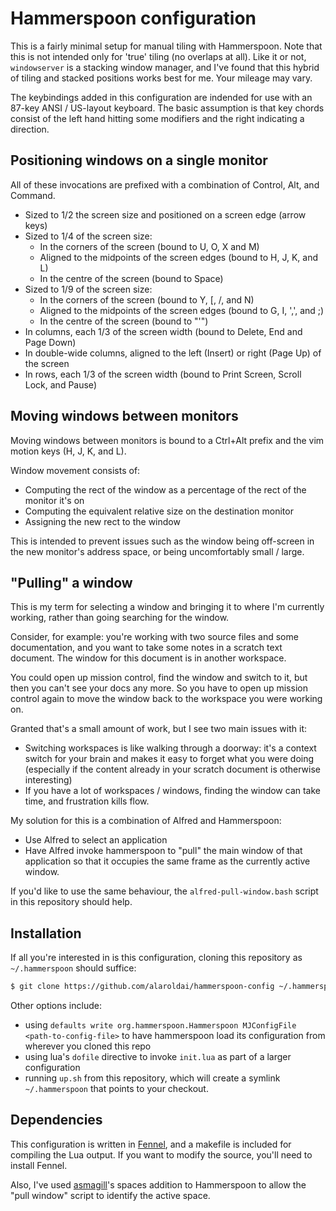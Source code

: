 # Hammerspoon configuration

This is a fairly minimal setup for manual tiling with Hammerspoon.
Note that this is not intended only for 'true' tiling (no overlaps at all).
Like it or not, `windowserver` is a stacking window manager, and I've found that this hybrid of tiling and stacked positions works best for me.
Your mileage may vary.

The keybindings added in this configuration are indended for use with an 87-key ANSI / US-layout keyboard. The basic assumption is that key chords consist of the left hand hitting some modifiers and the right indicating a direction.

## Positioning windows on a single monitor
All of these invocations are prefixed with a combination of Control, Alt, and Command.

- Sized to 1/2 the screen size and positioned on a screen edge (arrow keys)
- Sized to 1/4 of the screen size:
  - In the corners of the screen (bound to U, O, X and M)
  - Aligned to the midpoints of the screen edges (bound to H, J, K, and L)
  - In the centre of the screen (bound to Space)
- Sized to 1/9 of the screen size:
  - In the corners of the screen (bound to Y, [, /, and N)
  - Aligned to the midpoints of the screen edges (bound to G, I, ',', and ;)
  - In the centre of the screen (bound to "'")
- In columns, each 1/3 of the screen width (bound to Delete, End and Page Down)
- In double-wide columns, aligned to the left (Insert) or right (Page Up) of the screen
- In rows, each 1/3 of the screen width (bound to Print Screen, Scroll Lock, and Pause)

## Moving windows between monitors
Moving windows between monitors is bound to a Ctrl+Alt prefix and the vim motion keys (H, J, K, and L).

Window movement consists of:
- Computing the rect of the window as a percentage of the rect of the monitor it's on
- Computing the equivalent relative size on the destination monitor
- Assigning the new rect to the window

This is intended to prevent issues such as the window being off-screen in the new monitor's address space, or being uncomfortably small / large.

## "Pulling" a window

This is my term for selecting a window and bringing it to where I'm currently working, rather than going searching for the window.

Consider, for example: you're working with two source files and some documentation, and you want to take some notes in a scratch text document. The window for this document is in another workspace.

You could open up mission control, find the window and switch to it, but then you can't see your docs any more. So you have to open up mission control again to move the window back to the workspace you were working on.

Granted that's a small amount of work, but I see two main issues with it:
- Switching workspaces is like walking through a doorway: it's a context switch for your brain and makes it easy to forget what you were doing (especially if the content already in your scratch document is otherwise interesting)
- If you have a lot of workspaces / windows, finding the window can take time, and frustration kills flow.

My solution for this is a combination of Alfred and Hammerspoon:
- Use Alfred to select an application
- Have Alfred invoke hammerspoon to "pull" the main window of that application so that it occupies the same frame as the currently active window.

If you'd like to use the same behaviour, the `alfred-pull-window.bash` script in this repository should help.


## Installation
If all you're interested in is this configuration, cloning this repository as `~/.hammerspoon` should suffice:
```bash
$ git clone https://github.com/alaroldai/hammerspoon-config ~/.hammerspoon
```

Other options include:
- using `defaults write org.hammerspoon.Hammerspoon MJConfigFile <path-to-config-file>` to have hammerspoon load its configuration from wherever you cloned this repo
- using lua's `dofile` directive to invoke `init.lua` as part of a larger configuration
- running `up.sh` from this repository, which will create a symlink `~/.hammerspoon` that points to your checkout.


## Dependencies

This configuration is written in [Fennel](https://fennel-lang.org), and a makefile is included for compiling the Lua output. If you want to modify the source, you'll need to install Fennel.

Also, I've used [asmagill](https://github.com/asmagill/hs._asm.spaces)'s spaces addition to Hammerspoon to allow the "pull window" script to identify the active space.
